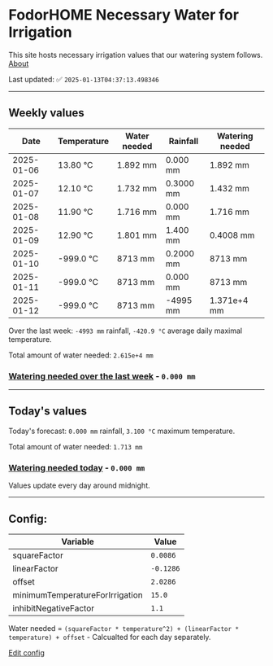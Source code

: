 # FodorHOME Necessary Water for Irrigation

This site hosts necessary irrigation values that our watering system follows. [About](https://github.com/redyau/irrigation)

Last updated: ✅ `2025-01-13T04:37:13.498346`

---

## Weekly values

| Date | Temperature | Water needed | Rainfall | Watering needed |
|-----|-----|-----|-----|-----|
| 2025-01-06 | 13.80 °C | 1.892 mm | 0.000 mm | 1.892 mm |
| 2025-01-07 | 12.10 °C | 1.732 mm | 0.3000 mm | 1.432 mm |
| 2025-01-08 | 11.90 °C | 1.716 mm | 0.000 mm | 1.716 mm |
| 2025-01-09 | 12.90 °C | 1.801 mm | 1.400 mm | 0.4008 mm |
| 2025-01-10 | -999.0 °C | 8713 mm | 0.2000 mm | 8713 mm |
| 2025-01-11 | -999.0 °C | 8713 mm | 0.000 mm | 8713 mm |
| 2025-01-12 | -999.0 °C | 8713 mm | -4995 mm | 1.371e+4 mm |


Over the last week: `-4993 mm` rainfall, `-420.9 °C` average daily maximal temperature.

Total amount of water needed: `2.615e+4 mm`

### [Watering needed over the last week](lastweek.txt) - `0.000 mm`

---

## Today's values

Today's forecast: `0.000 mm` rainfall, `3.100 °C` maximum temperature.

Total amount of water needed: `1.713 mm`

### [Watering needed today](today.txt) - `0.000 mm`

Values update every day around midnight.

---

## Config:

| Variable | Value |
|-----|-----|
| squareFactor | `0.0086` |
| linearFactor | `-0.1286` |
| offset | `2.0286` |
| minimumTemperatureForIrrigation | `15.0` |
| inhibitNegativeFactor | `1.1` |

Water needed = `(squareFactor * temperature^2) + (linearFactor * temperature) + offset` - Calcualted for each day separately.

[Edit config](https://github.com/RedyAu/irrigation/edit/main/config.json)
